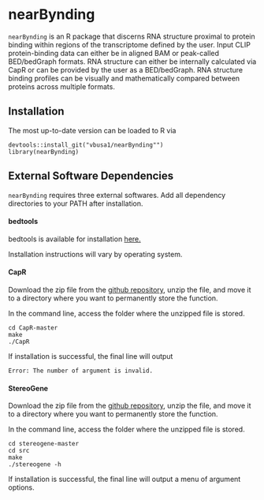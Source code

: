 # nearBynding

`nearBynding` is an R package that discerns RNA structure proximal to protein 
binding within regions of the transcriptome defined by the user. Input CLIP 
protein-binding data can either be in aligned BAM or peak-called BED/bedGraph 
formats. RNA structure can either be internally calculated via CapR or can be 
provided by the user as a BED/bedGraph. RNA structure binding profiles can be 
visually and mathematically compared between proteins across multiple formats.

## Installation

The most up-to-date version can be loaded to R via

```
devtools::install_git("vbusa1/nearBynding"")
library(nearBynding)
```

## External Software Dependencies

`nearBynding` requires three external softwares. Add all dependency directories 
to your PATH after installation.

#### bedtools

bedtools is available for installation 
[here.](https://bedtools.readthedocs.io/en/latest/content/installation.html)

Installation instructions will vary by operating system.

#### CapR

Download the zip file from the [github repository](https://github.com/fukunagatsu/CapR), 
unzip the file, and move it to a directory where you want to permanently store 
the function.

In the command line, access the folder where the unzipped file is stored.

```
cd CapR-master
make
./CapR
```

If installation is successful, the final line will output

`Error: The number of argument is invalid.`

#### StereoGene

Download the zip file from the [github repository](https://github.com/favorov/stereogene), 
unzip the file, and move it to a directory where you want to permanently store 
the function.

In the command line, access the folder where the unzipped file is stored.

```
cd stereogene-master
cd src
make
./stereogene -h
```

If installation is successful, the final line will output a menu of argument options.
